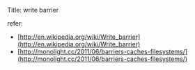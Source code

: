 Title: write barrier


refer:

- [http://en.wikipedia.org/wiki/Write_barrier](http://en.wikipedia.org/wiki/Write_barrier)
- [http://monolight.cc/2011/06/barriers-caches-filesystems/](http://monolight.cc/2011/06/barriers-caches-filesystems/)

